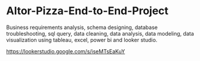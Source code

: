 # Altor-Pizza-End-to-End-Project
Business requirements analysis, schema designing, database troubleshooting, sql query, data cleaning, data analysis, data modeling, data visualization using tableau, excel, power bi and looker studio. 

https://lookerstudio.google.com/s/iseMTsEaKuY 

